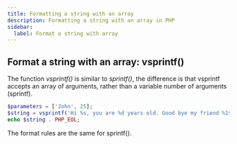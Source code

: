 ```yaml
---
title: Formatting a string with an array
description: Formatting a string with an array in PHP
sidebar:
  label: Format a string with array
---
```


## Format a string with an array: vsprintf()
The function *vsprintf()* is similar to *sprintf()*, the difference is that  vsprintf accepts an array of arguments, rather than a variable number of arguments (sprintf).

```php
$parameters = ['John', 25];
$string = vsprintf('Hi %s, you are %d years old. Good bye my friend %1$s', $parameters);
echo $string . PHP_EOL;
```

The format rules are the same for sprintf().
